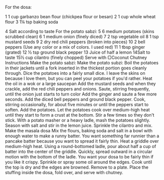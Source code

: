 For the dosa:

1 1 cup garbanzo bean flour (chickpea flour or besan)
2 1 cup whole wheat flour
3 1¼ tsp baking soda

4 Salt according to taste
For the potato sabzi:
5 6 medium potatoes (skins scrubbed clean)
6 1 medium onion (finely diced)
7 2 tsp vegetable oil
8 1 tsp mustard seeds
9 2 dry red chili peppers (broken into pieces)
10 2 bell peppers (Use any color or a mix of colors. I used red)
11 1 tbsp ginger (grated)
12 ½ tsp ground black pepper
13 Juice of half a lemon
14Salt to taste
15½ cup cilantro (finely chopped)
Serve with
▢Coconut Chutney
Instructions
Make the potato sabzi:
Make the potato subzi:
Boil the potatoes in their jackets until a fork inserted in the thickest portion goes cleanly through. Dice the potatoes into a fairly small dice. I leave the skins on because I love them, but you can peel your potatoes if you'd rather.
Heat the oil in a wok or a large saucepan
Add the mustard seeds and when they crackle, add the red chili peppers and onions.
Saute, stirring frequently, until the onion just starts to turn color
Add the ginger and saute a few more seconds. Add the diced bell peppers and ground black pepper.
Cook, stirring occasionally, for about five minutes or until the peppers start to soften. Add the potatoes.
Let the potatoes cook over medium-high heat until they start to form a crust at the bottom. Stir a few times so they don't stick. With a potato masher or a heavy ladle, mash the potatoes slightly.
Season with salt and stir in the lemon juice.
Sprinkle the cilantro and mix.
Make the masala dosa
Mix the flours, baking soda and salt in a bowl with enough water to make a runny batter. You want something far runnier than a pancake batter because you want to spread it fairly thin.
Heat a griddle over medium-high heat. Using a round-bottomed ladle, pour about half a cup of batter into the center of the griddle. Quickly, spread outward in a circular motion with the bottom of the ladle. You want your dosa to be fairly thin if you like it crispy.
Sprinkle or spray some oil around the edges. Cook until the top is dry and the edges are browned. Remove to a plate.
Place the stuffing inside the dosa, fold over, and serve with chutney.